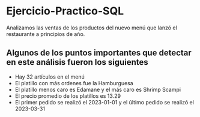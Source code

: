# Ejercicio-Practico-SQL

Analizamos las ventas de los productos del nuevo menú que lanzó el restaurante a principios de año.

## Algunos de los puntos importantes que detectar en este análisis fueron los siguientes

- Hay 32 artículos en el menú
- El platillo con más ordenes fue la Hamburguesa
- El platillo menos caro es Edamane y el más caro es Shrimp Scampi
- El precio promedio de los platillos es 13.29
- El primer pedido se realizó el 2023-01-01 y el último pedido se realizó el 2023-03-31

